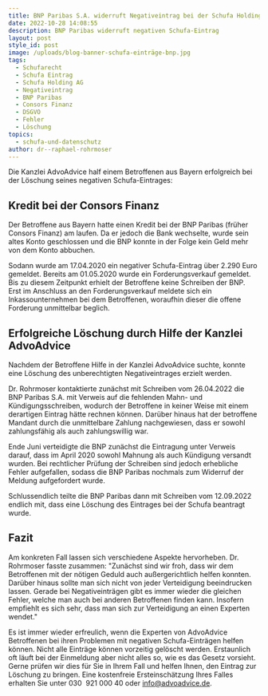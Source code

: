 ```yaml
---
title: BNP Paribas S.A. widerruft Negativeintrag bei der Schufa Holding AG
date: 2022-10-28 14:08:55
description: BNP Paribas widerruft negativen Schufa-Eintrag
layout: post
style_id: post
image: /uploads/blog-banner-schufa-einträge-bnp.jpg
tags:
  - Schufarecht
  - Schufa Eintrag
  - Schufa Holding AG
  - Negativeintrag
  - BNP Paribas
  - Consors Finanz
  - DSGVO
  - Fehler
  - Löschung
topics:
  - schufa-und-datenschutz
author: dr--raphael-rohrmoser
---
```

Die Kanzlei AdvoAdvice half einem Betroffenen aus Bayern erfolgreich bei der Löschung seines negativen Schufa-Eintrages:

## Kredit bei der Consors Finanz

Der Betroffene aus Bayern hatte einen Kredit bei der BNP Paribas (früher Consors Finanz) am laufen. Da er jedoch die Bank wechselte, wurde sein altes Konto geschlossen und die BNP konnte in der Folge kein Geld mehr von dem Konto abbuchen.

Sodann wurde am 17.04.2020 ein negativer Schufa-Eintrag über 2.290 Euro gemeldet. Bereits am 01.05.2020 wurde ein Forderungsverkauf gemeldet. Bis zu diesem Zeitpunkt erhielt der Betroffene keine Schreiben der BNP. Erst im Anschluss an den Forderungsverkauf meldete sich ein Inkassounternehmen bei dem Betroffenen, woraufhin dieser die offene Forderung unmittelbar beglich.

## Erfolgreiche Löschung durch Hilfe der Kanzlei AdvoAdvice

Nachdem der Betroffene Hilfe in der Kanzlei AdvoAdvice suchte, konnte eine Löschung des unberechtigten Negativeintrages erzielt werden.

Dr. Rohrmoser kontaktierte zunächst mit Schreiben vom 26.04.2022 die BNP Paribas S.A. mit Verweis auf die fehlenden Mahn- und Kündigungsschreiben, wodurch der Betroffene in keiner Weise mit einem derartigen Eintrag hätte rechnen können. Darüber hinaus hat der betroffene Mandant durch die unmittelbare Zahlung nachgewiesen, dass er sowohl zahlungsfähig als auch zahlungswillig war.

Ende Juni verteidigte die BNP zunächst die Eintragung unter Verweis darauf, dass im April 2020 sowohl Mahnung als auch Kündigung versandt wurden. Bei rechtlicher Prüfung der Schreiben sind jedoch erhebliche Fehler aufgefallen, sodass die BNP Paribas nochmals zum Widerruf der Meldung aufgefordert wurde.

Schlussendlich teilte die BNP Paribas dann mit Schreiben vom 12.09.2022 endlich mit, dass eine Löschung des Eintrages bei der Schufa beantragt wurde.

## Fazit

Am konkreten Fall lassen sich verschiedene Aspekte hervorheben. Dr. Rohrmoser fasste zusammen: "Zunächst sind wir froh, dass wir dem Betroffenen mit der nötigen Geduld auch au&szlig;ergerichtlich helfen konnten. Darüber hinaus sollte man sich nicht von jeder Verteidigung beeindrucken lassen. Gerade bei Negativeinträgen gibt es immer wieder die gleichen Fehler, welche man auch bei anderen Betroffenen finden kann. Insofern empfiehlt es sich sehr, dass man sich zur Verteidigung an einen Experten wendet."

Es ist immer wieder erfreulich, wenn die Experten von AdvoAdvice Betroffenen bei ihren Problemen mit negativen Schufa-Einträgen helfen können. Nicht alle Einträge können vorzeitig gelöscht werden. Erstaunlich oft läuft bei der Einmeldung aber nicht alles so, wie es das Gesetz vorsieht. Gerne prüfen wir dies für Sie in Ihrem Fall und helfen Ihnen, den Eintrag zur Löschung zu bringen. Eine kostenfreie Ersteinschätzung Ihres Falles erhalten Sie unter 030 &nbsp;921 000 40 oder info@advoadvice.de.